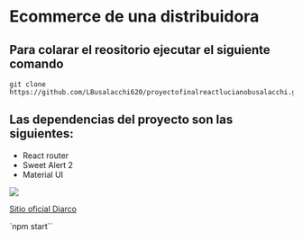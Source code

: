 # Ecommerce de una distribuidora

## Para colarar el reositorio ejecutar el siguiente comando

```
git clone https://github.com/LBusalacchi620/proyectofinalreactlucianobusalacchi.git
```

## Las dependencias del proyecto son las siguientes:

- React router
- Sweet Alert 2
- Material UI

![](https://res.cloudinary.com/dxf8ebmi7/image/upload/v1677416673/v83ljquhstuhe6zv8zih.png)

[Sitio oficial Diarco](https://www.diarco.com.ar)

`npm start``
